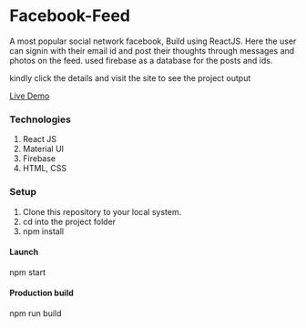 # Facebook-Feed

A most popular social network facebook, Build using ReactJS. Here the user can signin with their
email id and post their thoughts through messages and photos on the feed. used firebase as a database
for the posts and ids.

kindly click the details and visit the site to see the project output

[Live Demo](https://facebook-clone-17b35.web.app)

### Technologies

1. React JS
2. Material UI
3. Firebase
4. HTML, CSS

### Setup

1. Clone this repository to your local system.
2. cd into the project folder
3. npm install

#### Launch

npm start

#### Production build

npm run build
